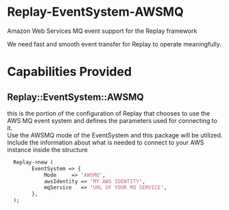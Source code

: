 # Replay-EventSystem-AWSMQ
Amazon Web Services MQ event support for the Replay framework

We need fast and smooth event transfer for Replay to operate meaningfully.

# Capabilities Provided

## Replay::EventSystem::AWSMQ

this is the portion of the configuration of Replay that chooses to use the 
AWS MQ event system and defines the parameters used for connecting to it.  
Use the AWSMQ mode of the EventSystem and this package will be utilized.  
Include the information about what is needed to connect to your AWS
instance inside the structure

```perl
  Replay->new (
        EventSystem => {
            Mode     => 'AWSMQ',
            awsIdentity => 'MY AWS IDENTITY', 
            mqService   => 'URL OF YOUR MQ SERVICE',
        },
  );
```


